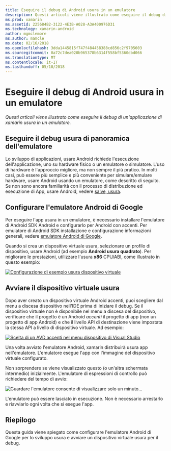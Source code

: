 ```yaml
---
title: Eseguire il debug di Android usura in un emulatore
description: Questi articoli viene illustrato come eseguire il debug di un'applicazione di xamarin usura in un emulatore.
ms.prod: xamarin
ms.assetid: 225684B2-3122-4E3B-A028-A3A400976D31
ms.technology: xamarin-android
author: mgmclemore
ms.author: mamcle
ms.date: 02/16/2018
ms.openlocfilehash: 3dda1445815f747f484458388cd856c2f9705603
ms.sourcegitcommit: 0a72c7dea020b965378b6314f558bf5360dbd066
ms.translationtype: MT
ms.contentlocale: it-IT
ms.lasthandoff: 05/10/2018
---
```

# <a name="debug-android-wear-on-an-emulator"></a>Eseguire il debug di Android usura in un emulatore

_Questi articoli viene illustrato come eseguire il debug di un'applicazione di xamarin usura in un emulatore._

## <a name="debug-wear-on-emulator-overview"></a>Eseguire il debug usura di panoramica dell'emulatore

Lo sviluppo di applicazioni, usare Android richiede l'esecuzione dell'applicazione, uno su hardware fisico o un emulatore o simulatore. L'uso di hardware è l'approccio migliore, ma non sempre il più pratico. In molti casi, può essere più semplice e più conveniente per simulare/emulare hardware, usare Android usando un emulatore, come descritto di seguito. Se non sono ancora familiarità con il processo di distribuzione ed esecuzione di App, usare Android, vedere [salve, usura](~/android/wear/get-started/hello-wear.md).

## <a name="configure-the-google-android-emulator"></a>Configurare l'emulatore Android di Google

Per eseguire l'app usura in un emulatore, è necessario installare l'emulatore di Android SDK Android e configurarlo per Android con accenti. Per emulatore di Android SDK installazione e configurazione informazioni generali, vedere [emulatore Android di Google](~/android/deploy-test/debugging/android-sdk-emulator/index.md).

Quando si crea un dispositivo virtuale usura, selezionare un profilo di dispositivo, usare Android (ad esempio **Android usura quadrato**). Per migliorare le prestazioni, utilizzare l'usura **x86** CPU/ABI, come illustrato in questo esempio:

[![Configurazione di esempio usura dispositivo virtuale](debug-on-emulator-images/01-wear-avd-example-sml.png)](debug-on-emulator-images/01-wear-avd-example.png#lightbox)


## <a name="launch-the-wear-virtual-device"></a>Avviare il dispositivo virtuale usura 

Dopo aver creato un dispositivo virtuale Android accenti, puoi scegliere dal menu a discesa dispositivo nell'IDE prima di iniziare il debug. Se il dispositivo virtuale non è disponibile nel menu a discesa del dispositivo, verificare che il progetto è un Android *accenti* il progetto di app (non un progetto di app Android) e che il livello API di destinazione viene impostata la stessa API a livello di dispositivo virtuale. Ad esempio:

[![Scelta di un AVD accenti nel menu dispositivo di Visual Studio](debug-on-emulator-images/vs/choose-wear-sim.png)](debug-on-emulator-images/vs/choose-wear-sim.png#lightbox)

Una volta avviato l'emulatore Android, xamarin distribuirà usura app nell'emulatore. L'emulatore esegue l'app con l'immagine del dispositivo virtuale configurato.

Non sorprendere se viene visualizzato questo (o un'altra schermata intermedio) inizialmente. L'emulatore di espressioni di controllo può richiedere del tempo di avvio: 

![Guardare l'emulatore consente di visualizzare solo un minuto...](debug-on-emulator-images/please-wait.png)

L'emulatore può essere lasciato in esecuzione. Non è necessario arrestarlo e riavviarlo ogni volta che si esegue l'app.

 
## <a name="summary"></a>Riepilogo
 
Questa guida viene spiegato come configurare l'emulatore Android di Google per lo sviluppo usura e avviare un dispositivo virtuale usura per il debug.
